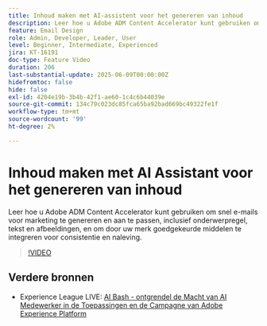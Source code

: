 ```yaml
---
title: Inhoud maken met AI-assistent voor het genereren van inhoud
description: Leer hoe u Adobe ADM Content Accelerator kunt gebruiken om snel e-mails voor marketing te genereren en aan te passen, inclusief onderwerpregel, tekst en afbeeldingen, en om door uw merk goedgekeurde middelen te integreren voor consistentie en naleving.
feature: Email Design
role: Admin, Developer, Leader, User
level: Beginner, Intermediate, Experienced
jira: KT-16191
doc-type: Feature Video
duration: 206
last-substantial-update: 2025-06-09T00:00:00Z
hidefromtoc: false
hide: false
exl-id: 4204e19b-3b4b-42f1-ae60-1c4c6b44039e
source-git-commit: 134c79c023dc85fca65ba92bad669bc49322fe1f
workflow-type: tm+mt
source-wordcount: '99'
ht-degree: 2%

---
```


# Inhoud maken met AI Assistant voor het genereren van inhoud

Leer hoe u Adobe ADM Content Accelerator kunt gebruiken om snel e-mails voor marketing te genereren en aan te passen, inclusief onderwerpregel, tekst en afbeeldingen, en om door uw merk goedgekeurde middelen te integreren voor consistentie en naleving.

>[!VIDEO](https://video.tv.adobe.com/v/3463762/?learn=on&enablevpops)

## Verdere bronnen

* Experience League LIVE: [ AI Bash - ontgrendel de Macht van AI Medewerker in de Toepassingen en de Campagne van Adobe Experience Platform ](https://experienceleague.adobe.com/nl/docs/events/experience-league-live-recordings/episodes/exl-live-episode-09-26-24)
